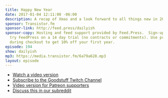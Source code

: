 ```yaml
---
title: Happy New Year
date: 2017-01-04 12:11:00 -06:00
description: A recap of Xmas and a look forward to all things new in 2017.
sponsor: Transistor.fm
sponsor-link: http://feed.press/dailyish
sponsor-copy: Hosting and feed support provided by Feed.Press.  Sign-up today and
  try FeedPress on a 14 day trial (no contracts or commitments). Use promo code "dailyish"
  during checkout to get 10% off your first year.
episode: 194
show: dailyish
mp3: https://media.transistor.fm/6a79a628.mp3
layout: episode
---
```


* [Watch a video version](https://www.twitch.tv/gsfm/v/112115222)
* [Subscribe to the Goodstuff Twitch Channel](https://www.twitch.tv/gsfm)
* [Video version for Patreon supporters](https://www.patreon.com/posts/daily-ish-194-7670300)
* [Discuss this in our subreddit](https://www.reddit.com/r/Goodstuff_fm/comments/5m3krn/dailyish_194_happy_new_year/)
